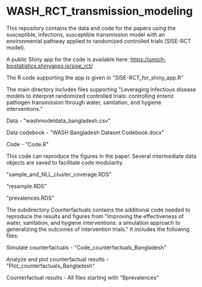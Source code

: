 # WASH_RCT_transmission_modeling

This repository contains the data and code for the papers using the susceptible, infections, susceptible transmission model with an environmental pathway applied to randomized controlled trials (SISE-RCT model).

A public Shiny app for the code is available here: https://umich-biostatistics.shinyapps.io/sise_rct/

The R code supporting the app is given in "SISE-RCT_for_shiny_app.R"


The main directory includes files supporting "Leveraging infectious disease models to interpret 
randomized controlled trials: controlling enteric pathogen transmission through water, sanitation, and hygiene interventions."

Data - "washmodeldata_bangladesh.csv"

Data codebook - "WASH Bangladesh Dataset Codebook.docx"

Code - "Code.R"

This code can reproduce the figures in the paper. Several intermediate data objects are saved to facilitate code modularity.

"sample_and_NLL_cluster_coverage.RDS"

"resample.RDS"

"prevalences.RDS"

The subdirectory Counterfactuals contains the additional code needed to reproduce the results and figures from "Improving the effectiveness of water, sanitation, and hygiene interventions: a simulation approach to generalizing the outcomes of intervention trials." It includes the following files:

Simulate counterfactuals - "Code_counterfactuals_Bangladesh"

Analyze and plot counterfactual results - "Plot_counterfactuals_Bangladesh"

Counterfactual results - All files starting with "Bprevalences"

